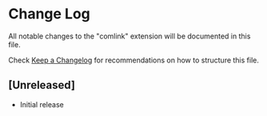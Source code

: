 # Change Log

All notable changes to the "comlink" extension will be documented in this file.

Check [Keep a Changelog](http://keepachangelog.com/) for recommendations on how to structure this file.

## [Unreleased]

- Initial release